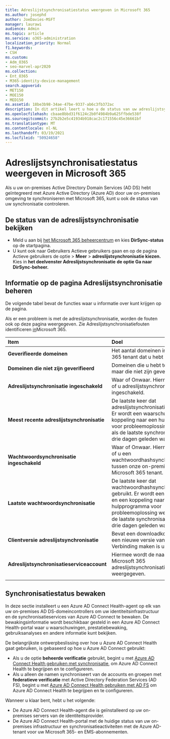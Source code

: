 ```yaml
---
title: Adreslijstsynchronisatiestatus weergeven in Microsoft 365
ms.author: josephd
author: JoeDavies-MSFT
manager: laurawi
audience: Admin
ms.topic: article
ms.service: o365-administration
localization_priority: Normal
f1.keywords:
- CSH
ms.custom:
- Adm_O365
- seo-marvel-apr2020
ms.collection:
- Ent_O365
- M365-identity-device-management
search.appverid:
- MET150
- MOE150
- MED150
ms.assetid: 18be3b98-34ae-47be-9337-ab6c3fb372ac
description: In dit artikel leert u hoe u de status van uw adreslijstsynchronisatie kunt controleren in Office 365.
ms.openlocfilehash: cbaae8bbd31f6124c2b0f4984b9a625ffbde538f
ms.sourcegitcommit: 27b2b2e5c41934b918cac2c171556c45e36661bf
ms.translationtype: MT
ms.contentlocale: nl-NL
ms.lasthandoff: 03/19/2021
ms.locfileid: "50924658"
---
```

# <a name="view-directory-synchronization-status-in-microsoft-365"></a>Adreslijstsynchronisatiestatus weergeven in Microsoft 365

Als u uw on-premises Active Directory Domain Services (AD DS) hebt geïntegreerd met Azure Active Directory (Azure AD) door uw on-premises omgeving te synchroniseren met Microsoft 365, kunt u ook de status van uw synchronisatie controleren.
  
## <a name="view-directory-synchronization-status"></a>De status van de adreslijstsynchronisatie bekijken

- Meld u aan bij [het Microsoft 365 beheercentrum](https://admin.microsoft.com) en kies **DirSync-status** op de startpagina.
- U kunt ook naar  Gebruikers Actieve gebruikers gaan en op de pagina Actieve gebruikers de optie \>  **Meer**  \> **adreslijstsynchronisatie kiezen.** Kies in **het deelvenster Adreslijstsynchronisatie** **de optie Ga naar DirSync-beheer.**

## <a name="information-on-the-manage-directory-synchronization-page"></a>Informatie op de pagina Adreslijstsynchronisatie beheren

De volgende tabel bevat de functies waar u informatie over kunt krijgen op de pagina.
  
Als er een probleem is met de adreslijstsynchronisatie, worden de fouten ook op deze pagina weergegeven. Zie Adreslijstsynchronisatiefouten identificeren [in](identify-directory-synchronization-errors.md)Microsoft 365.
  
|Item|Doel|
|:-----|:-----|
|**Geverifieerde domeinen** | Het aantal domeinen in uw Microsoft 365 tenant dat u hebt geverifieerd. |
|**Domeinen die niet zijn geverifieerd** | Domeinen die u hebt toegevoegd, maar die niet zijn geverifieerd. |
|**Adreslijstsynchronisatie ingeschakeld** |Waar of Onwaar. Hiermee geeft u aan of u adreslijstsynchronisatie hebt ingeschakeld. |
|**Meest recente adreslijstsynchronisatie** | De laatste keer dat adreslijstsynchronisatie is afgelopen. Er wordt een waarschuwing en een koppeling naar een hulpprogramma voor probleemoplossing weergegeven als de laatste synchronisatie meer dan drie dagen geleden was. |
|**Wachtwoordsynchronisatie ingeschakeld** | Waar of Onwaar. Hiermee geeft u aan of u een wachtwoordhashsynchronisatie hebt tussen onze on-premises en uw Microsoft 365 tenant. |
|**Laatste wachtwoordsynchronisatie** | De laatste keer dat wachtwoordhashsynchronisatie werd gebruikt. Er wordt een waarschuwing en een koppeling naar een hulpprogramma voor probleemoplossing weergegeven als de laatste synchronisatie meer dan drie dagen geleden was. |
|**Clientversie adreslijstsynchronisatie** | Bevat een downloadkoppeling als er een nieuwe versie van Azure AD Verbinding maken is uitgebracht. |
|**Adreslijstsynchronisatieserviceaccount** | Hiermee wordt de naam van uw Microsoft 365 adreslijstsynchronisatieserviceaccount weergegeven. |
|||

## <a name="monitor-synchronization-health"></a>Synchronisatiestatus bewaken

In deze sectie installeert u een Azure AD Connect Health-agent op elk van uw on-premises AD DS-domeincontrollers om uw identiteitsinfrastructuur en de synchronisatieservices van Azure AD Connect te bewaken. De bewakingsinformatie wordt beschikbaar gesteld in een Azure AD Connect Health-portal waar u waarschuwingen, prestatiebewaking, gebruiksanalyses en andere informatie kunt bekijken.

De belangrijkste ontwerpbeslissing over hoe u Azure AD Connect Health gaat gebruiken, is gebaseerd op hoe u Azure AD Connect gebruikt:

- Als u de optie **beheerde verificatie** gebruikt, begint u met [Azure AD Connect Health gebruiken met synchronisatie](/azure/active-directory/connect-health/active-directory-aadconnect-health-sync), om Azure AD Connect Health te begrijpen en te configureren.
- Als u alleen de namen synchroniseert van de accounts en groepen met **federatieve verificatie** met Active Directory Federation Services (AD FS), begint u met [Azure AD Connect Health gebruiken met AD FS](/azure/active-directory/connect-health/active-directory-aadconnect-health-adfs) om Azure AD Connect Health te begrijpen en te configureren.

Wanneer u klaar bent, hebt u het volgende:

- De Azure AD Connect Health-agent die is geïnstalleerd op uw on-premises servers van de identiteitsprovider.
- De Azure AD Connect Health-portal met de huidige status van uw on-premises infrastructuur en synchronisatieactiviteiten met de Azure AD-tenant voor uw Microsoft 365- en EMS-abonnementen.